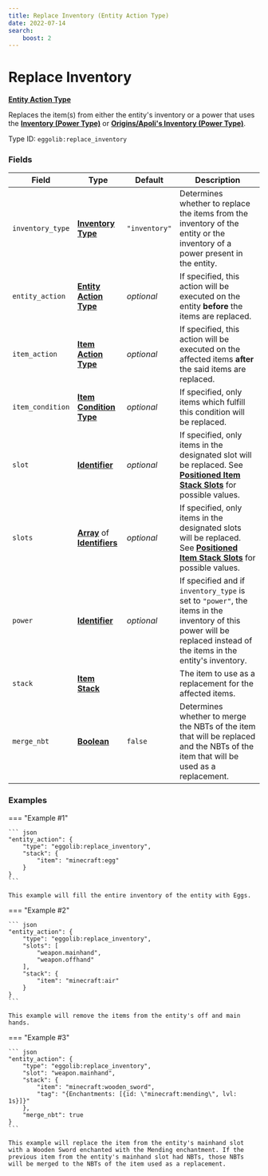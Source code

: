 ```yaml
---
title: Replace Inventory (Entity Action Type)
date: 2022-07-14
search:
    boost: 2
---
```


#   Replace Inventory

**[Entity Action Type]**

Replaces the item(s) from either the entity's inventory or a power that uses the **[Inventory (Power Type)]** or **[Origins/Apoli's Inventory (Power Type)]**.

Type ID: `eggolib:replace_inventory`


### Fields

Field | Type | Default | Description
------|------|---------|------------
`inventory_type` | **[Inventory Type]** | `"inventory"` | Determines whether to replace the items from the inventory of the entity or the inventory of a power present in the entity.
`entity_action` | **[Entity Action Type]** | *optional* | If specified, this action will be executed on the entity **before** the items are replaced.
`item_action` | **[Item Action Type]** | *optional* | If specified, this action will be executed on the affected items **after** the said items are replaced.
`item_condition` | **[Item Condition Type]** | *optional* | If specified, only items which fulfill this condition will be replaced.
`slot` | **[Identifier]** | *optional* | If specified, only items in the designated slot will be replaced. See **[Positioned Item Stack Slots]** for possible values.
`slots` | **[Array]** of **[Identifiers]** | *optional* | If specified, only items in the designated slots will be replaced. See **[Positioned Item Stack Slots]** for possible values.
`power` | **[Identifier]** | *optional* | If specified and if `inventory_type` is set to `"power"`, the items in the inventory of this power will be replaced instead of the items in the entity's inventory.
`stack` | **[Item Stack]** | | The item to use as a replacement for the affected items.
`merge_nbt` | **[Boolean]** | `false` | Determines whether to merge the NBTs of the item that will be replaced and the NBTs of the item that will be used as a replacement.


### Examples

=== "Example #1"

    ``` json
    "entity_action": {
        "type": "eggolib:replace_inventory",
        "stack": {
            "item": "minecraft:egg"
        }
    }
    ```

    This example will fill the entire inventory of the entity with Eggs.

=== "Example #2"

    ``` json
    "entity_action": {
        "type": "eggolib:replace_inventory",
        "slots": [
            "weapon.mainhand",
            "weapon.offhand"
        ],
        "stack": {
            "item": "minecraft:air"
        }
    }
    ```

    This example will remove the items from the entity's off and main hands.


=== "Example #3"

    ``` json
    "entity_action": {
        "type": "eggolib:replace_inventory",
        "slot": "weapon.mainhand",
        "stack": {
            "item": "minecraft:wooden_sword",
            "tag": "{Enchantments: [{id: \"minecraft:mending\", lvl: 1s}]}"
        },
        "merge_nbt": true
    }
    ```

    This example will replace the item from the entity's mainhand slot with a Wooden Sword enchanted with the Mending enchantment. If the previous item from the entity's mainhand slot had NBTs, those NBTs will be merged to the NBTs of the item used as a replacement.



[Inventory (Power Type)]: ../power_types/inventory.md
[Origins/Apoli's Inventory (Power Type)]: https://origins.readthedocs.io/en/latest/types/power_types/inventory/
[Entity Action Type]: ../entity_action_types.md
[Inventory Type]: https://origins.readthedocs.io/en/latest/misc/extras/inventory_type
[Item Action Type]: https://origins.readthedocs.io/en/latest/types/item_action_types
[Item Condition Type]: ../item_condition_types.md
[Identifier]: https://origins.readthedocs.io/en/latest/types/data_types/identifier
[Identifiers]: https://origins.readthedocs.io/en/latest/types/data_types/identifier
[Array]: https://origins.readthedocs.io/en/latest/types/data_types/array
[Positioned Item Stack Slots]: https://origins.readthedocs.io/en/latest/misc/extras/positioned_item_stack_slots
[Item Stack]: https://origins.readthedocs.io/en/latest/types/data_types/item_stack
[Boolean]: https://origins.readthedocs.io/en/latest/types/data_types/boolean
